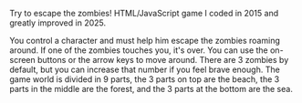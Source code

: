 Try to escape the zombies! 
HTML/JavaScript game I coded in 2015 and greatly improved in 2025. 

You control a character and must help him escape the zombies roaming around.
If one of the zombies touches you, it's over.
You can use the on-screen buttons or the arrow keys to move around.
There are 3 zombies by default, but you can increase that number if you feel brave enough.
The game world is divided in 9 parts, the 3 parts on top are the beach, the 3 parts in the middle are the forest, and the 3 parts at the bottom are the sea.

